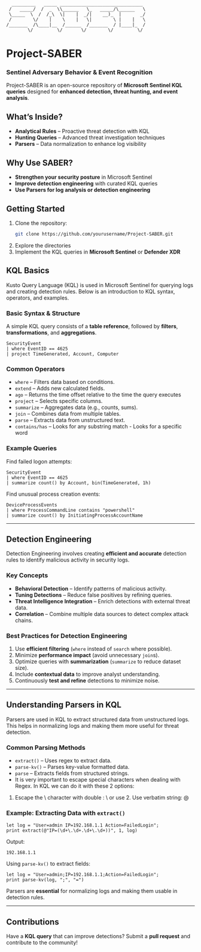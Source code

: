 ```
  _________   _____ _______________________________  
 /   _____/  /  _  \\______   \_   _____/\______   \  
 \_____  \  /  /_\  \|    |  _/|    __)_  |       _/  
 /        \/    |    \    |   \|        \ |    |   \  
/_______  /\____|__  /______  /_______  / |____|_  /  
        \/         \/       \/        \/         \/   
```

# **Project-SABER**   
### **Sentinel Adversary Behavior & Event Recognition**  

Project-SABER is an open-source repository of **Microsoft Sentinel KQL queries** designed for **enhanced detection, threat hunting, and event analysis**.  

##  **What’s Inside?**  
- **Analytical Rules** – Proactive threat detection with KQL  
- **Hunting Queries** – Advanced threat investigation techniques
- **Parsers** – Data normalization to enhance log visibility  

## **Why Use SABER?**  
- **Strengthen your security posture** in Microsoft Sentinel  
- **Improve detection engineering** with curated KQL queries
- **Use Parsers for log analysis or detection engineering** 

## **Getting Started**  
1. Clone the repository:  
   ```bash
   git clone https://github.com/yourusername/Project-SABER.git
   ```  
2. Explore the directories
3. Implement the KQL queries in **Microsoft Sentinel** or  **Defender XDR**

##  **KQL Basics**  
Kusto Query Language (KQL) is used in Microsoft Sentinel for querying logs and creating detection rules. Below is an introduction to KQL syntax, operators, and examples.

### **Basic Syntax & Structure**  
A simple KQL query consists of a **table reference**, followed by **filters**, **transformations**, and **aggregations**.

```kql
SecurityEvent
| where EventID == 4625
| project TimeGenerated, Account, Computer
```

### **Common Operators**  
- `where` – Filters data based on conditions.
- `extend` – Adds new calculated fields.
- `ago` – Returns the time offset relative to the time the query executes
- `project` – Selects specific columns.
- `summarize` – Aggregates data (e.g., counts, sums).
- `join` – Combines data from multiple tables.
- `parse` – Extracts data from unstructured text.
- `contains/has` – Looks for any substring match - Looks for a specific word

### **Example Queries**  
Find failed logon attempts:
```kql
SecurityEvent
| where EventID == 4625
| summarize count() by Account, bin(TimeGenerated, 1h)
```

Find unusual process creation events:
```kql
DeviceProcessEvents
| where ProcessCommandLine contains "powershell"
| summarize count() by InitiatingProcessAccountName
```

---

##  **Detection Engineering**  
Detection Engineering involves creating **efficient and accurate** detection rules to identify malicious activity in security logs. 

### **Key Concepts**  
- **Behavioral Detection** – Identify patterns of malicious activity.
- **Tuning Detections** – Reduce false positives by refining queries.
- **Threat Intelligence Integration** – Enrich detections with external threat data.
- **Correlation** – Combine multiple data sources to detect complex attack chains.

### **Best Practices for Detection Engineering**  
1. Use **efficient filtering** (`where` instead of `search` where possible).
2. Minimize **performance impact** (avoid unnecessary `join`s).
3. Optimize queries with **summarization** (`summarize` to reduce dataset size).
4. Include **contextual data** to improve analyst understanding.
5. Continuously **test and refine** detections to minimize noise.

---

##  **Understanding Parsers in KQL**  
Parsers are used in KQL to extract structured data from unstructured logs. This helps in normalizing logs and making them more useful for threat detection.

### **Common Parsing Methods**  
- `extract()` – Uses regex to extract data.
- `parse-kv()` – Parses key-value formatted data.
- `parse` – Extracts fields from structured strings.
- It is very important to escape special characters when dealing with Regex. In KQL we can do it with these 2 options:
1. Escape the \ character with double \: \\ or use 2. Use verbatim string: @

### **Example: Extracting Data with `extract()`**  
```kql
let log = "User=admin IP=192.168.1.1 Action=FailedLogin";
print extract(@"IP=(\d+\.\d+.\d+\.\d+))", 1, log)
```
Output:
```
192.168.1.1
```

Using `parse-kv()` to extract fields:
```kql
let log = "User=admin;IP=192.168.1.1;Action=FailedLogin";
print parse-kv(log, ";", "=")
```

Parsers are **essential** for normalizing logs and making them usable in detection rules.

---

## **Contributions**  
Have a **KQL query** that can improve detections? Submit a **pull request** and contribute to the community!  
